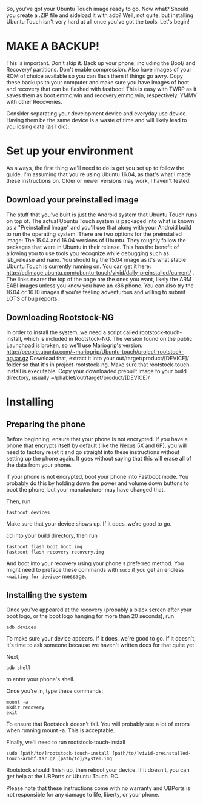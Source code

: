 So, you've got your Ubuntu Touch image ready to go. Now what? Should you create a .ZIP file and sideload it with adb? Well, not quite, but installing Ubuntu Touch isn't very hard at all once you've got the tools. Let's begin!


# MAKE A BACKUP!
This is important. Don't skip it. Back up your phone, including the Boot/ and Recovery/ partitions. Don't enable compression. Also have images of your ROM of choice available so you can flash them if things go awry. Copy these backups to your computer and make sure you have images of boot and recovery that can be flashed with fastboot! This is easy with TWRP as it saves them as boot.emmc.win and recovery.emmc.win, respectively. YMMV with other Recoveries.

Consider separating your development device and everyday use device. Having them be the same device is a waste of time and will likely lead to you losing data (as I did).

# Set up your environment

As always, the first thing we'll need to do is get you set up to follow the guide. I'm assuming that you're using Ubuntu 16.04, as that's what I made these instructions on. Older or newer versions may work, I haven't tested.

## Download your preinstalled image
The stuff that you've built is just the Android system that Ubuntu Touch runs on top of. The actual Ubuntu Touch system is packaged into what is known as a "Preinstalled Image" and you'll use that along with your Android build to run the operating system.
There are two options for the preinstalled image: The 15.04 and 16.04 versions of Ubuntu. They roughly follow the packages that were in Ubuntu in their release. This has the benefit of allowing you to use tools you recognize while debugging such as lsb_release and nano. 
You should try the 15.04 image as it's what stable Ubuntu Touch is currently running on. You can get it here: <http://cdimage.ubuntu.com/ubuntu-touch/vivid/daily-preinstalled/current/> . The links nearer the top of the page are the ones you want, likely the ARM EABI images unless you know you have an x86 phone.
You can also try the 16.04 or 16.10 images if you're feeling adventurous and willing to submit LOTS of bug reports.

## Downloading Rootstock-NG
In order to install the system, we need a script called rootstock-touch-install, which is included in Rootstock-NG. The version found on the public Launchpad is broken, so we'll use Mariogrip's version: <http://people.ubuntu.com/~mariogrip/Ubuntu-touch/project-rootstock-ng.tar.gz>
Download that, extract it into your out/target/product/[DEVICE]/ folder so that it's in project-rootstock-ng. Make sure that rootstock-touch-install is executable.
Copy your downloaded prebuilt image to your build directory, usually ~/phablet/out/target/product/[DEVICE]/

# Installing


## Preparing the phone
Before beginning, ensure that your phone is not encrypted. If you have a phone that encrypts itself by default (like the Nexus 5X and 6P), you will need to factory reset it and go straight into these instructions without setting up the phone again. It goes without saying that this will erase all of the data from your phone.

If your phone is not encrypted, boot your phone into Fastboot mode. You probably do this by holding down the power and volume down buttons to boot the phone, but your manufacturer may have changed that.

Then, run 
```
fastboot devices
```
Make sure that your device shows up. If it does, we're good to go.

cd into your build directory, then run
```	
fastboot flash boot boot.img
fastboot flash recovery recovery.img
```
And boot into your recovery using your phone's preferred method. You might need to preface these commands with `sudo` if you get an endless `<waiting for device>` message.

## Installing the system

Once you've appeared at the recovery (probably a black screen after your boot logo, or the boot logo hanging for more than 20 seconds), run 
```
adb devices
```
To make sure your device appears. If it does, we're good to go. If it doesn't, it's time to ask someone because we haven't written docs for that quite yet.

Next,
```
adb shell
```
to enter your phone's shell.

Once you're in, type these commands:
```
mount -a
mkdir recovery
exit
```

To ensure that Rootstock doesn't fail. You will probably see a lot of errors when running mount -a. This is acceptable.

Finally, we'll need to run rootstock-touch-install

```
sudo [path/to/]rootstock-touch-install [path/to/]vivid-preinstalled-touch-armhf.tar.gz [path/to]/system.img 
```

Rootstock should finish up, then reboot your device. If it doesn't, you can get help at the UBPorts or Ubuntu Touch IRC.



Please note that these instructions come with no warranty and UBPorts is not responsible for any damage to life, liberty, or your phone.